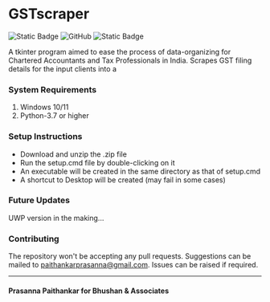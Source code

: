 # GSTscraper
![Static Badge](https://img.shields.io/badge/version-1.0.0-blue)
![GitHub](https://img.shields.io/github/license/PrasannaPaithankar/GSTscraper)
![Static Badge](https://img.shields.io/badge/Windows-green)

A tkinter program aimed to ease the process of data-organizing for Chartered Accountants and Tax Professionals in India. Scrapes GST filing details for the input clients into a 
### System Requirements
1. Windows 10/11 <br>
2. Python-3.7 or higher

### Setup Instructions
* Download and unzip the .zip file
* Run the setup.cmd file by double-clicking on it
* An executable will be created in the same directory as that of setup.cmd
* A shortcut to Desktop will be created (may fail in some cases)

### Future Updates
UWP version in the making...

### Contributing
The repository won't be accepting any pull requests. Suggestions can be mailed to paithankarprasanna@gmail.com. Issues can be raised if required.

***
#### Prasanna Paithankar for Bhushan & Associates
